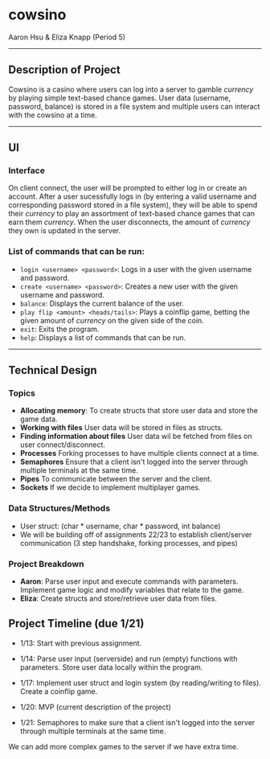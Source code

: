 # cowsino
Aaron Hsu & Eliza Knapp (Period 5)

---

## Description of Project
Cowsino is a casino where users can log into a server to gamble *currency* by playing simple text-based chance games. User data (username, password, balance) is stored in a file system and multiple users can interact with the cowsino at a time.

---

## UI

### Interface
On client connect, the user will be prompted to either log in or create an account. After a user sucessfully logs in (by entering a valid username and corresponding password stored in a file system), they will be able to spend their *currency* to play an assortment of text-based chance games that can earn them *currency*. When the user disconnects, the amount of *currency* they own is updated in the server.

### List of commands that can be run:
- `login <username> <password>`: Logs in a user with the given username and password.
- `create <username> <password>`: Creates a new user with the given username and password.
- `balance`: Displays the current balance of the user.
- `play flip <amount> <heads/tails>`: Plays a coinflip game, betting the given amount of *currency* on the given side of the coin.
- `exit`: Exits the program.
- `help`: Displays a list of commands that can be run.

---

## Technical Design

### Topics
- **Allocating memory**: To create structs that store user data and store the game data.
- **Working with files** User data will be stored in files as structs.
- **Finding information about files** User data wil be fetched from files on user connect/disconnect.
- **Processes** Forking processes to have multiple clients connect at a time.
- **Semaphores** Ensure that a client isn't logged into the server through multiple terminals at the same time.
- **Pipes** To communicate between the server and the client.
- **Sockets** If we decide to implement multiplayer games.

### Data Structures/Methods
- User struct: (char * username, char * password, int balance)
- We will be building off of assignments 22/23 to establish client/server communication (3 step handshake, forking processes, and pipes)

### Project Breakdown
- **Aaron**: Parse user input and execute commands with parameters. Implement game logic and modify variables that relate to the game.
- **Eliza**: Create structs and store/retrieve user data from files.

## Project Timeline (due 1/21)
- 1/13: Start with previous assignment.
- 1/14: Parse user input (serverside) and run (empty) functions with parameters. Store user data locally within the program.
- 1/17: Implement user struct and login system (by reading/writing to files). Create a coinflip game.
- 1/20: MVP (current description of the project)

- 1/21: Semaphores to make sure that a client isn't logged into the server through multiple terminals at the same time.

We can add more complex games to the server if we have extra time.